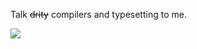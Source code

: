 Talk ~~drity~~ compilers and typesetting to me.

<picture>
  <source
    srcset="https://github-readme-stats.vercel.app/api/top-langs/?username=LukasPietzschmann&size_weight=0.5&count_weight=0.5&layout=compact&langs_count=4&theme=dark"
    media="(prefers-color-scheme: dark)"
  />
  <source
    srcset="https://github-readme-stats.vercel.app/api/top-langs/?username=LukasPietzschmann&size_weight=0.5&count_weight=0.5&layout=compact&langs_count=4"
    media="(prefers-color-scheme: light), (prefers-color-scheme: no-preference)"
  />
  <img src="https://github-readme-stats.vercel.app/api/top-langs/?username=LukasPietzschmann&size_weight=0.5&count_weight=0.5&layout=compact&langs_count=4" />
</picture>
